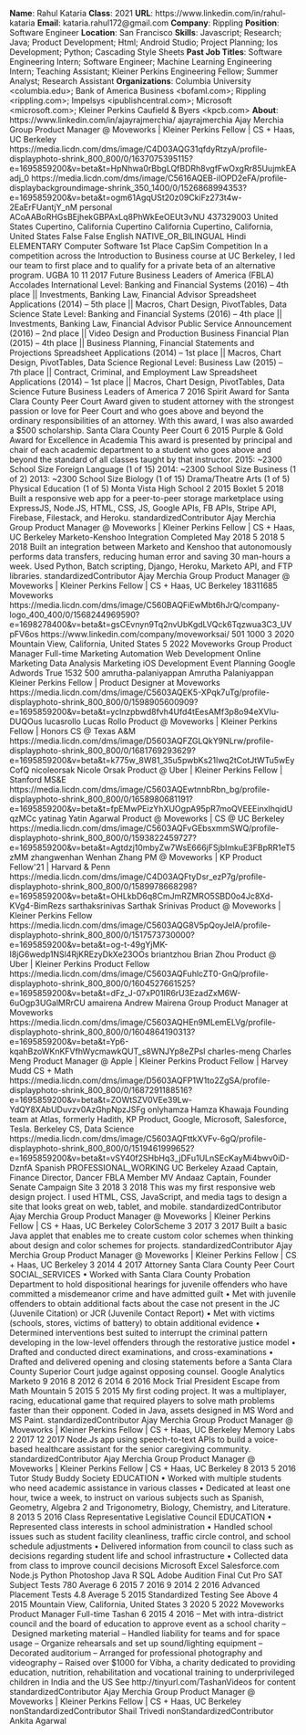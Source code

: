 **Name**: Rahul Kataria
**Class**: 2021
**URL**: https://www\.linkedin\.com/in/rahul\-kataria
**Email**: kataria\.rahul172@gmail\.com
**Company**: Rippling
**Position**: Software Engineer
**Location**: San Francisco
**Skills**: Javascript; Research; Java; Product Development; Html; Android Studio; Project Planning; Ios Development; Python; Cascading Style Sheets
**Past Job Titles**: Software Engineering Intern; Software Engineer; Machine Learning Engineering Intern; Teaching Assistant; Kleiner Perkins Engineering Fellow; Summer Analyst; Research Assistant
**Organizations**: Columbia University <columbia\.edu>; Bank of America Business <bofaml\.com>; Rippling <rippling\.com>; Impelsys <ipublishcentral\.com>; Microsoft <microsoft\.com>; Kleiner Perkins Caufield & Byers <kpcb\.com>
**About**: https://www\.linkedin\.com/in/ajayrajmerchia/ ajayrajmerchia Ajay Merchia Group Product Manager @ Moveworks | Kleiner Perkins Fellow | CS \+ Haas, UC Berkeley https://media\.licdn\.com/dms/image/C4D03AQG31qfdyRtzyA/profile\-displayphoto\-shrink\_800\_800/0/1637075395115?e=1695859200&v=beta&t=HpNhwa0rBbgLQfBDRh8vgfFwOxgRr85UujmkEAadj\_0 https://media\.licdn\.com/dms/image/C5616AQEB\-iIOPD2eFA/profile\-displaybackgroundimage\-shrink\_350\_1400/0/1526868994353?e=1695859200&v=beta&t=ogm61AgqUSt20z09CkiFz273t4w\-2EaErFUantjY\_nM personal ACoAABoRHGsBEjhekGBPAxLq8PhWkEeOEUt3vNU 437329003 United States Cupertino, California Cupertino California Cupertino, California, United States False False English NATIVE\_OR\_BILINGUAL Hindi ELEMENTARY Computer Software 1st Place CapSim Competition In a competition across the Introduction to Business course at UC Berkeley, I led our team to first place and to qualify for a private beta of an alternative program\. UGBA 10 11 2017 Future Business Leaders of America \(FBLA\) Accolades International Level: Banking and Financial Systems \(2016\) – 4th place || Investments, Banking Law, Financial Advisor Spreadsheet Applications \(2014\) – 5th place || Macros, Chart Design, PivotTables, Data Science   State Level: Banking and Financial Systems \(2016\) – 4th place || Investments, Banking Law, Financial Advisor Public Service Announcement \(2016\) – 2nd place || Video Design and Production Business Financial Plan \(2015\) – 4th place || Business Planning, Financial Statements and Projections Spreadsheet Applications \(2014\) – 1st place || Macros, Chart Design, PivotTables, Data Science   Regional Level: Business Law \(2015\) – 7th place || Contract, Criminal, and Employment Law Spreadsheet Applications \(2014\) – 1st place || Macros, Chart Design, PivotTables, Data Science Future Business Leaders of America 7 2016 Spirit Award for Santa Clara County Peer Court Award given to student attorney with the strongest passion or love for Peer Court and who goes above and beyond the ordinary responsibilities of an attorney\.   With this award, I was also awarded a $500 scholarship\. Santa Clara County Peer Court 6 2015 Purple & Gold Award for Excellence in Academia This award is presented by principal and chair of each academic department to a student who goes above and beyond the standard of all classes taught by that instructor\.  2015: ~2300 School Size Foreign Language \(1 of 15\)  2014: ~2300 School Size Business \(1 of 2\)  2013: ~2300 School Size Biology \(1 of 15\) Drama/Theatre Arts \(1 of 5\) Physical Education \(1 of 5\) Monta Vista High School 2 2015 Boxlet 5 2018 Built a responsive web app for a peer\-to\-peer storage marketplace using ExpressJS, Node\.JS, HTML, CSS, JS, Google APIs, FB APIs, Stripe API, Firebase, Filestack, and Heroku\. standardizedContributor Ajay Merchia Group Product Manager @ Moveworks | Kleiner Perkins Fellow | CS \+ Haas, UC Berkeley Marketo\-Kenshoo Integration Completed May 2018 5 2018 5 2018 Built an integration between Marketo and Kenshoo that autonomously performs data transfers, reducing human error and saving 30 man\-hours a week\. Used Python, Batch scripting, Django, Heroku, Marketo API, and FTP libraries\. standardizedContributor Ajay Merchia Group Product Manager @ Moveworks | Kleiner Perkins Fellow | CS \+ Haas, UC Berkeley 18311685 Moveworks https://media\.licdn\.com/dms/image/C560BAQFiEwMbt6hJrQ/company\-logo\_400\_400/0/1568244969590?e=1698278400&v=beta&t=gsCEvnyn9Tq2nvUbKgdLVQck6Tqzwua3C3\_UVpFV6os https://www\.linkedin\.com/company/moveworksai/ 501 1000 3 2020 Mountain View, California, United States 5 2022 Moveworks Group Product Manager Full\-time Marketing Automation Web Development Online Marketing Data Analysis Marketing iOS Development Event Planning Google Adwords True 1532 500 amrutha\-palaniyappan Amrutha Palaniyappan Kleiner Perkins Fellow | Product Designer at Moveworks https://media\.licdn\.com/dms/image/C5603AQEK5\-XPqk7uTg/profile\-displayphoto\-shrink\_800\_800/0/1598905600909?e=1695859200&v=beta&t=yclnzpbwd8fvh4Ufd4tEesAMf3p8o94eXVIu\-DUQOus lucasrollo Lucas Rollo Product @ Moveworks | Kleiner Perkins Fellow | Honors CS @ Texas A&M https://media\.licdn\.com/dms/image/D5603AQFZGLQkY9NLrw/profile\-displayphoto\-shrink\_800\_800/0/1681769293629?e=1695859200&v=beta&t=k775w\_8W81\_35u5pwbKs21lwq2tCotJtWTu5wEyCofQ nicoleorsak Nicole Orsak Product @ Uber | Kleiner Perkins Fellow | Stanford MS&E https://media\.licdn\.com/dms/image/C5603AQEwtnnbRbn\_bg/profile\-displayphoto\-shrink\_800\_800/0/1658980681191?e=1695859200&v=beta&t=fpEMwPEizYhXUOgpA95pR7moQVEEEinxIhqidUqzMCc yatinag Yatin Agarwal Product @ Moveworks | CS @ UC Berkeley https://media\.licdn\.com/dms/image/C5603AQFvGEbsxmmSWQ/profile\-displayphoto\-shrink\_800\_800/0/1593822459727?e=1695859200&v=beta&t=Agtdzj10mbyZw7WsE666jFSjbImkuE3FBpRR1eT5zMM zhangwenhan Wenhan Zhang PM @ Moveworks | KP Product Fellow'21 | Harvard & Penn https://media\.licdn\.com/dms/image/C4D03AQFtyDsr\_ezP7g/profile\-displayphoto\-shrink\_800\_800/0/1589978668298?e=1695859200&v=beta&t=OHLkbD6q8CmJmRZMRO5SBD0o4Jc8Xd\-KVg4\-BimRezs sarthaksrinivas Sarthak Srinivas Product @ Moveworks | Kleiner Perkins Fellow https://media\.licdn\.com/dms/image/C5603AQG8V5pQoyJelA/profile\-displayphoto\-shrink\_800\_800/0/1517573730000?e=1695859200&v=beta&t=og\-t\-49gYjMK\-I8jG6wedp1NSl4RjKREzyDkXe23OOs briantzhou Brian Zhou Product @ Uber | Kleiner Perkins Product Fellow https://media\.licdn\.com/dms/image/C5603AQFuhlcZT0\-GnQ/profile\-displayphoto\-shrink\_800\_800/0/1604527661525?e=1695859200&v=beta&t=dFz\_J\-07xP01IR6rU3EzadZxM6W\-6uOgp3UGalMRrCU amairena Andrew Mairena Group Product Manager at Moveworks https://media\.licdn\.com/dms/image/C5603AQHEn9MLemELVg/profile\-displayphoto\-shrink\_800\_800/0/1604864190313?e=1695859200&v=beta&t=Yp6\-kqahBzoWKnKFVfhWycmawkQUT\_s8WNJYp8eZPsI charles\-meng Charles Meng Product Manager @ Apple | Kleiner Perkins Product Fellow | Harvey Mudd CS \+ Math https://media\.licdn\.com/dms/image/D5603AQFP1W1to2ZgSA/profile\-displayphoto\-shrink\_800\_800/0/1687291188516?e=1695859200&v=beta&t=ZOWtSZV0VEe39Lw\-YdQY8XAbUDuvzv0AzGhpNpzJSFg onlyhamza Hamza Khawaja Founding team at Atlas, formerly Hadith, KP Product, Google, Microsoft, Salesforce, Tesla\. Berkeley CS, Data Science https://media\.licdn\.com/dms/image/C5603AQFttkXVFv\-6gQ/profile\-displayphoto\-shrink\_800\_800/0/1519461999652?e=1695859200&v=beta&t=vSY40f2SHbHq3\_jDFu1ULnSEcKayMi4bwv0iD\-DznfA Spanish PROFESSIONAL\_WORKING UC Berkeley Azaad Captain, Finance Director, Dancer FBLA Member MV Andaaz Captain, Founder Senate Campaign Site 3 2018 3 2018 This was my first responsive web design project\. I used HTML, CSS, JavaScript, and media tags to design a site that looks great on web, tablet, and mobile\. standardizedContributor Ajay Merchia Group Product Manager @ Moveworks | Kleiner Perkins Fellow | CS \+ Haas, UC Berkeley ColorScheme 3 2017 3 2017 Built a basic Java applet that enables me to create custom color schemes when thinking about design and color schemes for projects\. standardizedContributor Ajay Merchia Group Product Manager @ Moveworks | Kleiner Perkins Fellow | CS \+ Haas, UC Berkeley 3 2014 4 2017 Attorney Santa Clara County Peer Court SOCIAL\_SERVICES • Worked with Santa Clara County Probation Department to hold dispositional hearings for juvenile offenders who have committed a misdemeanor crime and have admitted guilt • Met with juvenile offenders to obtain additional facts about the case not present in the JC \(Juvenile Citation\) or JCR \(Juvenile Contact Report\) • Met with victims \(schools, stores, victims of battery\) to obtain additional evidence • Determined interventions best suited to interrupt the criminal pattern developing in the low\-level offenders through the restorative justice model • Drafted and conducted direct examinations, and cross\-examinations • Drafted and delivered opening and closing statements before a Santa Clara County Superior Court judge against opposing counsel\. Google Analytics Marketo 9 2016 8 2012 6 2014 6 2016 Mock Trial President Escape from Math Mountain 5 2015 5 2015 My first coding project\. It was a multiplayer, racing, educational game that required players to solve math problems faster than their opponent\. Coded in Java, assets designed in MS Word and MS Paint\.  standardizedContributor Ajay Merchia Group Product Manager @ Moveworks | Kleiner Perkins Fellow | CS \+ Haas, UC Berkeley Memory Labs 2 2017 12 2017 Node\.Js app using speech\-to\-text APIs to build a voice\-based healthcare assistant for the senior caregiving community\. standardizedContributor Ajay Merchia Group Product Manager @ Moveworks | Kleiner Perkins Fellow | CS \+ Haas, UC Berkeley 8 2013 5 2016 Tutor Study Buddy Society EDUCATION • Worked with multiple students who need academic assistance in various classes • Dedicated at least one hour, twice a week, to instruct on various subjects such as Spanish, Geometry, Algebra 2 and Trigonometry, Biology, Chemistry, and Literature\. 8 2013 5 2016 Class Representative Legislative Council EDUCATION • Represented class interests in school administration • Handled school issues such as student facility cleanliness, traffic circle control, and school schedule adjustments • Delivered information from council to class such as decisions regarding student life and school infrastructure • Collected data from class to improve council decisions  Microsoft Excel Salesforce\.com Node\.js Python Photoshop Java R SQL Adobe Audition Final Cut Pro SAT Subject Tests 780 Average 6 2015 7 2016 9 2014 2 2016 Advanced Placement Tests 4\.8 Average 5 2015 Standardized Testing See Above 4 2015 Mountain View, California, United States 3 2020 5 2022 Moveworks Product Manager Full\-time Tashan 6 2015 4 2016 – Met with intra\-district council and the board of education to approve event as a school charity – Designed marketing material – Handled liability for teams and for space usage – Organize rehearsals and set up sound/lighting equipment – Decorated auditorium – Arranged for professional photography and videography – Raised over $1000 for Vibha, a charity dedicated to providing education, nutrition, rehabilitation and vocational training to underprivileged children in India and the US   See http://tinyurl\.com/TashanVideos for content standardizedContributor Ajay Merchia Group Product Manager @ Moveworks | Kleiner Perkins Fellow | CS \+ Haas, UC Berkeley nonStandardizedContributor Shail Trivedi nonStandardizedContributor Ankita Agarwal
